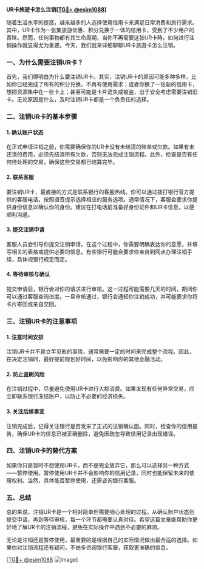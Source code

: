 **UR卡旅遊卡怎么注销[[TG💪+ @esim1088](https://t.me/s/esim1088)]**

随着生活水平的提高，越来越多的人选择使用信用卡来满足日常消费和旅行需求。其中，UR卡作为一张集旅游优惠、积分兑换于一体的信用卡，受到了不少用户的青睐。然而，任何事物都有其生命周期，当你不再需要这张UR卡時，如何进行注销操作就显得尤为重要。今天，我们就来详细聊聊UR卡旅遊卡怎么注销。

### 一、为什么需要注销UR卡？

首先，我们得明白为什么要注销UR卡。其实，注销UR卡的原因可能多种多样，比如你已经完成了所有的积分兑换，不再有使用需求；或者你换了一张新的信用卡，想把资源集中在一张卡上；甚至可能是卡片遗失或被盗，出于安全考虑需要注销旧卡。无论原因是什么，及时注销UR卡都是一个负责任的选择。

### 二、注销UR卡的基本步骤

#### 1. 确认账户状态
在正式申请注销之前，你需要确保你的UR卡没有未结清的账单或欠款。如果有未还清的费用，必须先结清所有欠款，否则无法完成注销流程。此外，检查是否有任何待处理的交易，确保这些交易都已结算完毕。

#### 2. 联系客服
要注销UR卡，最直接的方式是联系银行的客服热线。你可以通过拨打银行官方提供的客服电话，按照语音提示选择相应的服务选项。通常情况下，客服会要求你提供身份信息以确认你的身份。建议在打电话前准备好身份证件和UR卡信息，以便顺利沟通。

#### 3. 提交注销申请
客服人员会引导你提交注销申请。在这个过程中，你需要明确表达你的意愿，并填写相关的表格或提供必要的信息。有些银行可能会要求你亲自到网点办理注销手续，具体视银行规定而定。

#### 4. 等待审核与确认
提交申请后，银行会对你的请求进行审核。这一过程可能需要几天的时间，期间你可以通过客服查询进度。一旦审核通过，银行会通知你注销成功，并可能要求你将卡片寄回或亲自交回。

### 三、注销UR卡的注意事项

#### 1. 注意时间安排
注销UR卡并不是立竿见影的事情，通常需要一定的时间来完成整个流程。因此，在决定注销时，最好提前规划好时间，以免影响你的其他金融活动。

#### 2. 防止盗刷风险
在注销过程中，尽量避免使用UR卡进行大额消费。如果发现有任何异常交易，应立即联系银行冻结账户，以防止不必要的经济损失。

#### 3. 关注后续事宜
注销完成后，记得关注银行是否发来了正式的注销确认函。同时，检查你的信用报告，确保UR卡的信息已被正确删除，避免因疏忽导致信用记录出现错误。

### 四、注销UR卡的替代方案

如果你只是暂时不想使用UR卡，而不是完全放弃它，那么可以选择另一种方式——暂停使用。暂停使用UR卡并不会影响你的信用记录，同时也能保留未来的使用权利。当然，具体能否暂停使用，还需咨询银行客服。

### 五、总结

总的来说，注销UR卡是一个相对简单但需要细心处理的过程。从确认账户状态到提交申请，再到等待审核，每一个环节都需要认真对待。希望这篇文章能帮助你更好地了解UR卡的注销流程，避免在实际操作中遇到不必要的麻烦。

无论是注销还是暂停使用，最重要的是根据自己的实际情况做出最合适的选择。如果你对注销流程还有疑问，不妨多咨询银行客服，获取更准确的信息。

[[TG💪+ @esim1088](https://t.me/s/esim1088) ![Image](https://i.postimg.cc/4NQfJmqS/Snipaste-2025-05-13-00-14-12.png)]